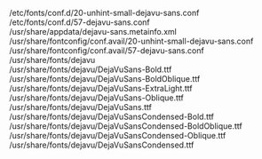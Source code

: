 /etc/fonts/conf.d/20-unhint-small-dejavu-sans.conf  
/etc/fonts/conf.d/57-dejavu-sans.conf  
/usr/share/appdata/dejavu-sans.metainfo.xml  
/usr/share/fontconfig/conf.avail/20-unhint-small-dejavu-sans.conf  
/usr/share/fontconfig/conf.avail/57-dejavu-sans.conf  
/usr/share/fonts/dejavu  
/usr/share/fonts/dejavu/DejaVuSans-Bold.ttf  
/usr/share/fonts/dejavu/DejaVuSans-BoldOblique.ttf  
/usr/share/fonts/dejavu/DejaVuSans-ExtraLight.ttf  
/usr/share/fonts/dejavu/DejaVuSans-Oblique.ttf  
/usr/share/fonts/dejavu/DejaVuSans.ttf  
/usr/share/fonts/dejavu/DejaVuSansCondensed-Bold.ttf  
/usr/share/fonts/dejavu/DejaVuSansCondensed-BoldOblique.ttf  
/usr/share/fonts/dejavu/DejaVuSansCondensed-Oblique.ttf  
/usr/share/fonts/dejavu/DejaVuSansCondensed.ttf  
